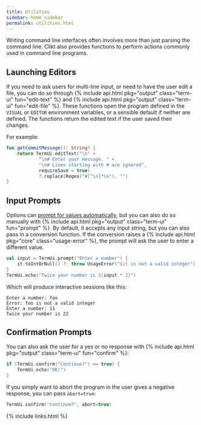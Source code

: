 ```yaml
---
title: Utilities
sidebar: home_sidebar
permalink: utilities.html
---
```


Writing command line interfaces often involves more than just parsing
the command line. Clikt also provides functions to perform actions
commonly used in command line programs.

## Launching Editors

If you need to ask users for multi-line input, or need to have the user
edit a file, you can do so through {% include api.html pkg="output"
class="term-ui" fun="edit-text" %} and {% include api.html
pkg="output" class="term-ui" fun="edit-file" %}. These functions open
the program defined in the `VISUAL` or `EDITOR` environment variables,
or a sensible default if neither are defined. The functions return the
edited text if the user saved their changes.

For example:

```kotlin
fun getCommitMessage(): String? {
    return TermUi.editText("\n" +
            "\n# Enter your message. " +
            "\n# Lines starting with # are ignored",
            requireSave = true)
            ?.replace(Regex("#[^\n]*\n"), "")
}
```

## Input Prompts

Options can [prompt for values automatically](options.html#prompting),
but you can also do so manually with {% include api.html pkg="output"
class="term-ui" fun="prompt" %}. By default, it accepts any input
string, but you can also pass in a conversion function. If the
conversion raises a {% include api.html pkg="core"
class="usage-error" %}, the prompt will ask the user to enter a
different value.

```kotlin
val input = TermUi.prompt("Enter a number") {
    it.toIntOrNull() ?: throw UsageError("$it is not a valid integer")
}
TermUi.echo("Twice your number is ${input * 2}")
```

Which will produce interactive sessions like this:

```
Enter a number: foo
Error: foo is not a valid integer
Enter a number: 11
Twice your number is 22
```

## Confirmation Prompts

You can also ask the user for a yes or no response with {% include
api.html pkg="output" class="term-ui" fun="confirm" %}:

```kotlin
if (TermUi.confirm("Continue?") == true) {
    TermUi.echo("OK!")
}
```

If you simply want to abort the program in the user gives a negative
response, you can pass `abort=true`:

```kotlin
TermUi.confirm("Continue?", abort=true)
```


{% include links.html %}
